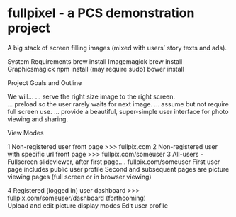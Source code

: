 # fullpixel - a PCS demonstration project

A big stack of screen filling images (mixed with users’ story texts and ads).

System Requirements
	brew install Imagemagick
	brew install Graphicsmagick
	npm install  (may require sudo)
	bower install 


Project Goals and Outline

We will...
	... serve the right size image to the right screen.  
	... preload so the user rarely waits for next image.
	... assume but not require full screen use.
	... provide a beautiful, super-simple user interface for photo viewing and sharing.

View Modes

1  Non-registered user front page  >>> fullpix.com
2  Non-registered user with specific url front page >>> fullpix.com/someuser
3  All-users - Fullscreen slideviewer, after first page....   fullpix.com/someuser
	First user page includes public user profile
	Second and subsequent pages are picture viewing pages (full screen or in browser viewing)
 
4  Registered (logged in) user dashboard  >>> fullpix.com/someuser/dashboard
	(forthcoming)	
	Upload and edit picture display modes
	Edit user profile  





